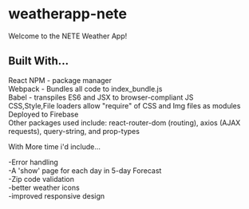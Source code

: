 # weatherapp-nete
Welcome to the NETE Weather App!

## Built With...
React
NPM - package manager <br />
Webpack - Bundles all code to index_bundle.js <br />
Babel - transpiles ES6 and JSX to browser-compliant JS  <br />
CSS,Style,File loaders allow "require" of CSS and Img files as modules <br />
Deployed to Firebase <br />
Other packages used include: react-router-dom (routing), axios (AJAX requests), query-string, and prop-types <br />

With More time i'd include... <br />

-Error handling <br />
-A 'show' page for each day in 5-day Forecast<br />
-Zip code validation<br />
-better weather icons<br />
-improved responsive design<br />
